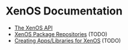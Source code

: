 # XenOS Documentation
- [The XenOS API](./API.md)
- [XenOS Package Repositories](./repos.md) (TODO)
- [Creating Apps/Libraries for XenOS](./apps.md) (TODO)